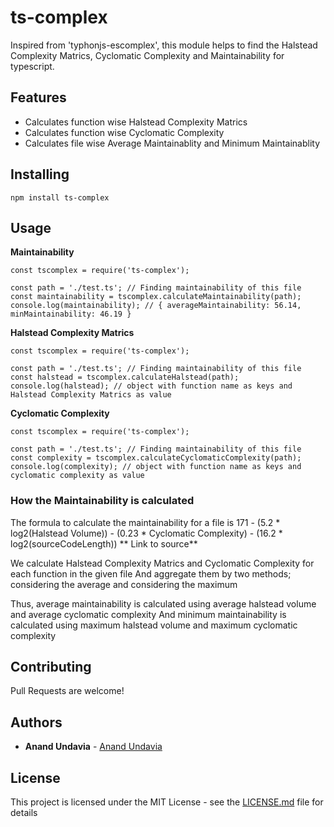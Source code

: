 # ts-complex
Inspired from 'typhonjs-escomplex', this module helps to find the Halstead Complexity Matrics, Cyclomatic Complexity and Maintainability for typescript.


## Features
* Calculates function wise Halstead Complexity Matrics
* Calculates function wise Cyclomatic Complexity
* Calculates file wise Average Maintainablity and Minimum Maintainablity


## Installing

```
npm install ts-complex
```

## Usage
**Maintainability**
```
const tscomplex = require('ts-complex');

const path = './test.ts'; // Finding maintainability of this file
const maintainability = tscomplex.calculateMaintainability(path);
console.log(maintainability); // { averageMaintainability: 56.14, minMaintainability: 46.19 }
```
**Halstead Complexity Matrics**
```
const tscomplex = require('ts-complex');

const path = './test.ts'; // Finding maintainability of this file
const halstead = tscomplex.calculateHalstead(path);
console.log(halstead); // object with function name as keys and Halstead Complexity Matrics as value
```
**Cyclomatic Complexity**
```
const tscomplex = require('ts-complex');

const path = './test.ts'; // Finding maintainability of this file
const complexity = tscomplex.calculateCyclomaticComplexity(path);
console.log(complexity); // object with function name as keys and cyclomatic complexity as value
```

### How the Maintainability is calculated
The formula to calculate the maintainability for a file is 
171 - (5.2 * log2(Halstead Volume)) - (0.23 * Cyclomatic Complexity) - (16.2 * log2(sourceCodeLength))
** Link to source**

We calculate Halstead Complexity Matrics and Cyclomatic Complexity for each function in the given file
And aggregate them by two methods; considering the average and considering the maximum

Thus, average maintainability is calculated using average halstead volume and average cyclomatic complexity
And minimum maintainability is calculated using maximum halstead volume and maximum cyclomatic complexity 


## Contributing

Pull Requests are welcome! 


## Authors

* **Anand Undavia** - [Anand Undavia](https://github.com/anandundavia/)


## License

This project is licensed under the MIT License - see the [LICENSE.md](LICENSE) file for details
